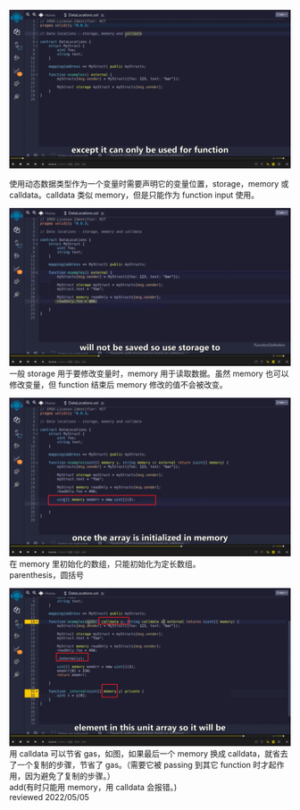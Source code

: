 ![](./img/2022-03-18-16-51-15.png)

使用动态数据类型作为一个变量时需要声明它的变量位置，storage，memory 或 calldata。calldata 类似 memory，但是只能作为 function input 使用。

![](./img/2022-03-18-17-07-24.png)  
一般 storage 用于要修改变量时，memory 用于读取数据。虽然 memory 也可以修改变量，但 function 结束后 memory 修改的值不会被改变。

![](./img/2022-03-18-17-16-58.png)  
在 memory 里初始化的数组，只能初始化为定长数组。  
parenthesis，圆括号

![](./img/2022-03-18-17-22-37.png)  
用 calldata 可以节省 gas，如图，如果最后一个 memory 换成 calldata，就省去了一个复制的步骤，节省了 gas。（需要它被 passing 到其它 function 时才起作用，因为避免了复制的步骤。）  
add(有时只能用 memory，用 calldata 会报错。)  
reviewed 2022/05/05
